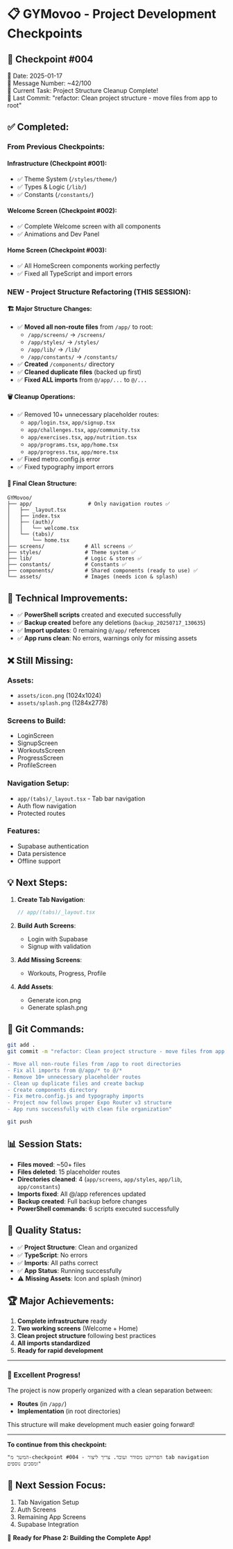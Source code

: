 # 📋 GYMovoo - Project Development Checkpoints

## 🔄 Checkpoint #004

📅 Date: 2025-01-17  
💬 Message Number: ~42/100  
🎯 Current Task: Project Structure Cleanup Complete!  
📝 Last Commit: "refactor: Clean project structure - move files from app to root"

## ✅ Completed:

### From Previous Checkpoints:

#### Infrastructure (Checkpoint #001):

- ✅ Theme System (`/styles/theme/`)
- ✅ Types & Logic (`/lib/`)
- ✅ Constants (`/constants/`)

#### Welcome Screen (Checkpoint #002):

- ✅ Complete Welcome screen with all components
- ✅ Animations and Dev Panel

#### Home Screen (Checkpoint #003):

- ✅ All HomeScreen components working perfectly
- ✅ Fixed all TypeScript and import errors

### NEW - Project Structure Refactoring (THIS SESSION):

#### 🏗️ Major Structure Changes:

- ✅ **Moved all non-route files** from `/app/` to root:
  - `/app/screens/` → `/screens/`
  - `/app/styles/` → `/styles/`
  - `/app/lib/` → `/lib/`
  - `/app/constants/` → `/constants/`
- ✅ **Created** `/components/` directory
- ✅ **Cleaned duplicate files** (backed up first)
- ✅ **Fixed ALL imports** from `@/app/...` to `@/...`

#### 🗑️ Cleanup Operations:

- ✅ Removed 10+ unnecessary placeholder routes:
  - `app/login.tsx`, `app/signup.tsx`
  - `app/challenges.tsx`, `app/community.tsx`
  - `app/exercises.tsx`, `app/nutrition.tsx`
  - `app/programs.tsx`, `app/home.tsx`
  - `app/progress.tsx`, `app/more.tsx`
- ✅ Fixed metro.config.js error
- ✅ Fixed typography import errors

#### 📁 Final Clean Structure:

```
GYMovoo/
├── app/                  # Only navigation routes ✅
│   ├── _layout.tsx
│   ├── index.tsx
│   ├── (auth)/
│   │   └── welcome.tsx
│   └── (tabs)/
│       └── home.tsx
├── screens/             # All screens ✅
├── styles/              # Theme system ✅
├── lib/                 # Logic & stores ✅
├── constants/           # Constants ✅
├── components/          # Shared components (ready to use) ✅
└── assets/              # Images (needs icon & splash)
```

## 🔧 Technical Improvements:

- ✅ **PowerShell scripts** created and executed successfully
- ✅ **Backup created** before any deletions (`backup_20250717_130635`)
- ✅ **Import updates**: 0 remaining `@/app/` references
- ✅ **App runs clean**: No errors, warnings only for missing assets

## ❌ Still Missing:

### Assets:

- `assets/icon.png` (1024x1024)
- `assets/splash.png` (1284x2778)

### Screens to Build:

- LoginScreen
- SignupScreen
- WorkoutsScreen
- ProgressScreen
- ProfileScreen

### Navigation Setup:

- `app/(tabs)/_layout.tsx` - Tab bar navigation
- Auth flow navigation
- Protected routes

### Features:

- Supabase authentication
- Data persistence
- Offline support

## 💡 Next Steps:

1. **Create Tab Navigation**:

   ```typescript
   // app/(tabs)/_layout.tsx
   ```

2. **Build Auth Screens**:

   - Login with Supabase
   - Signup with validation

3. **Add Missing Screens**:

   - Workouts, Progress, Profile

4. **Add Assets**:
   - Generate icon.png
   - Generate splash.png

## 🚀 Git Commands:

```bash
git add .
git commit -m "refactor: Clean project structure - move files from app to root

- Move all non-route files from /app to root directories
- Fix all imports from @/app/* to @/*
- Remove 10+ unnecessary placeholder routes
- Clean up duplicate files and create backup
- Create components directory
- Fix metro.config.js and typography imports
- Project now follows proper Expo Router v3 structure
- App runs successfully with clean file organization"

git push
```

## 📊 Session Stats:

- **Files moved**: ~50+ files
- **Files deleted**: 15 placeholder routes
- **Directories cleaned**: 4 (`app/screens`, `app/styles`, `app/lib`, `app/constants`)
- **Imports fixed**: All @/app references updated
- **Backup created**: Full backup before changes
- **PowerShell commands**: 6 scripts executed successfully

## 🎯 Quality Status:

- ✅ **Project Structure**: Clean and organized
- ✅ **TypeScript**: No errors
- ✅ **Imports**: All paths correct
- ✅ **App Status**: Running successfully
- ⚠️ **Missing Assets**: Icon and splash (minor)

## 🏆 Major Achievements:

1. **Complete infrastructure** ready
2. **Two working screens** (Welcome + Home)
3. **Clean project structure** following best practices
4. **All imports standardized**
5. **Ready for rapid development**

---

### 🎉 Excellent Progress!

The project is now properly organized with a clean separation between:

- **Routes** (in `/app/`)
- **Implementation** (in root directories)

This structure will make development much easier going forward!

---

**To continue from this checkpoint:**

```
"המשך מ-checkpoint #004 - הפרויקט מסודר ועובד. צריך ליצור tab navigation ומסכים נוספים"
```

## 🔄 Next Session Focus:

1. Tab Navigation Setup
2. Auth Screens
3. Remaining App Screens
4. Supabase Integration

💪 **Ready for Phase 2: Building the Complete App!**
